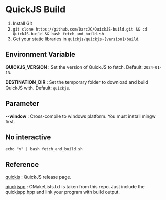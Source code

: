 # QuickJS Build

1. Install Git
2. `git clone https://github.com/DarcJC/QuickJS-build.git && cd QuickJS-build && bash fetch_and_build.sh`
3. Get your static libraries in `quickjs/quickjs-[version]/build`.

## Environment Variable

**QUICKJS_VERSION** : Set the version of QuickJS to fetch. Default: `2024-01-13`.

**DESTINATION_DIR** : Set the temporary folder to download and build QuickJS with. Default: `quickjs`.

## Parameter

**--window** : Cross-compile to windows platform. You must install mingw first.

## No interactive

`echo "y" | bash fetch_and_build.sh`

## Reference

[quickjs](https://bellard.org/quickjs/) : QuickJS release page.

[qiuckjspp](https://github.com/ftk/quickjspp) : CMakeLists.txt is taken from this repo. Just include the quickjspp.hpp and link your program with build output.


